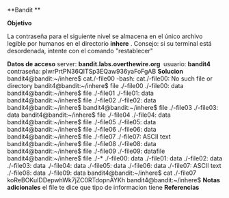**Bandit **

**Objetivo**

La contraseña para el siguiente nivel se almacena en el único archivo legible por humanos en el directorio **inhere** . Consejo: si su terminal está desordenada, intente con el comando "restablecer"

**Datos de acceso**
server: **bandit.labs.overthewire.org** 
usuario: **bandit4**
contraseña: pIwrPrtPN36QITSp3EQaw936yaFoFgAB
**Solucion**
bandit4@bandit:~/inhere$ cat./-file00
-bash: cat./-file00: No such file or directory
bandit4@bandit:~/inhere$ file ./-file00
./-file00: data
bandit4@bandit:~/inhere$ file ./-file01
./-file01: data
bandit4@bandit:~/inhere$ file ./-file02
./-file02: data
bandit4@bandit:~/inhere$
bandit4@bandit:~/inhere$ file ./-file03
./-file03: data
bandit4@bandit:~/inhere$ file ./-file04
./-file04: data
bandit4@bandit:~/inhere$ file ./-file05
./-file05: data
bandit4@bandit:~/inhere$ file ./-file06
./-file06: data
bandit4@bandit:~/inhere$ file ./-file07
./-file07: ASCII text
bandit4@bandit:~/inhere$ file ./-file08
./-file08: data
bandit4@bandit:~/inhere$ file ./-file09
./-file09: datafile
bandit4@bandit:~/inhere$ file ./-*
./-file00: data
./-file01: data
./-file02: data
./-file03: data
./-file04: data
./-file05: data
./-file06: data
./-file07: ASCII text
./-file08: data
./-file09: data
bandit4@bandit:~/inhere$ cat ./-file07
koReBOKuIDDepwhWk7jZC0RTdopnAYKh
bandit4@bandit:~/inhere$
**Notas adicionales** 
el file  te dice que tipo de informacion tiene
**Referencias** 